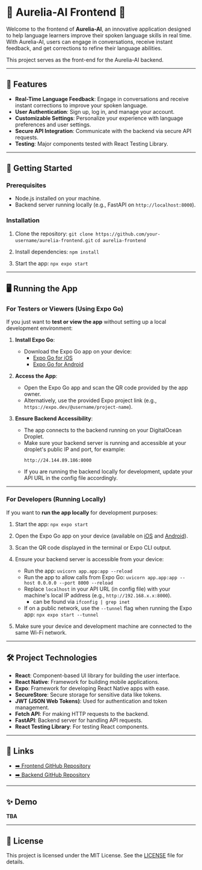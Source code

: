 # 🤖 Aurelia-AI Frontend 🤖

Welcome to the frontend of **Aurelia-AI**, an innovative application designed to help language learners improve their spoken language skills in real time. With Aurelia-AI, users can engage in conversations, receive instant feedback, and get corrections to refine their language abilities.

This project serves as the front-end for the Aurelia-AI backend.

---

## 🌟 Features

- **Real-Time Language Feedback**: Engage in conversations and receive instant corrections to improve your spoken language.
- **User Authentication**: Sign up, log in, and manage your account.
- **Customizable Settings**: Personalize your experience with language preferences and user settings.
- **Secure API Integration**: Communicate with the backend via secure API requests.
- **Testing**: Major components tested with React Testing Library.

---

## 🚀 Getting Started

### Prerequisites

- Node.js installed on your machine.
- Backend server running locally (e.g., FastAPI on `http://localhost:8000`).

### Installation

1. Clone the repository:
   ```git clone https://github.com/your-username/aurelia-frontend.git```
   ```cd aurelia-frontend```

2. Install dependencies:
   ```npm install```

3. Start the app:
   ```npx expo start```

---

## 🖥️ Running the App

### For Testers or Viewers (Using Expo Go)

If you just want to **test or view the app** without setting up a local development environment:

1. **Install Expo Go**:
   - Download the Expo Go app on your device:
     - [Expo Go for iOS](https://apps.apple.com/app/expo-go/id982107779)
     - [Expo Go for Android](https://play.google.com/store/apps/details?id=host.exp.exponent)

2. **Access the App**:
   - Open the Expo Go app and scan the QR code provided by the app owner.
   - Alternatively, use the provided Expo project link (e.g., `https://expo.dev/@username/project-name`).

3. **Ensure Backend Accessibility**:
   - The app connects to the backend running on your DigitalOcean Droplet.
   - Make sure your backend server is running and accessible at your droplet's public IP and port, for example:
     ```
     http://24.144.89.186:8000
     ```
   - If you are running the backend locally for development, update your API URL in the config file accordingly.

---

### For Developers (Running Locally)

If you want to **run the app locally** for development purposes:

1. Start the app:
   ```npx expo start```

2. Open the Expo Go app on your device (available on [iOS](https://apps.apple.com/app/expo-go/id982107779) and [Android](https://play.google.com/store/apps/details?id=host.exp.exponent)).

3. Scan the QR code displayed in the terminal or Expo CLI output.

4. Ensure your backend server is accessible from your device:
   - Run the app: 
      ```uvicorn app.app:app --reload```
   - Run the app to allow calls from Expo Go:
      ```uvicorn app.app:app --host 0.0.0.0 --port 8000 --reload```
   - Replace `localhost` in your API URL (in config file) with your machine's local IP address (e.g., ```http://192.168.x.x:8000```).
      - can be found via ```ifconfig | grep inet```
   - If on a public network, use the `--tunnel` flag when running the Expo app:
     ```npx expo start --tunnel```

5. Make sure your device and development machine are connected to the same Wi-Fi network.

---

## 🛠️ Project Technologies

- **React**: Component-based UI library for building the user interface.
- **React Native**: Framework for building mobile applications.
- **Expo**: Framework for developing React Native apps with ease.
- **SecureStore**: Secure storage for sensitive data like tokens.
- **JWT (JSON Web Tokens)**: Used for authentication and token management.
- **Fetch API**: For making HTTP requests to the backend.
- **FastAPI**: Backend server for handling API requests.
- **React Testing Library**: For testing React components.

---

## 🔗 Links

- [➡️ Frontend GitHub Repository](https://github.com/cjmaret/aurelia-frontend)
- [➡️ Backend GitHub Repository](https://github.com/cjmaret/aurelia-backend)

---

## ✨ Demo

**TBA**

---

## 📜 License

This project is licensed under the MIT License. See the [LICENSE](LICENSE) file for details.